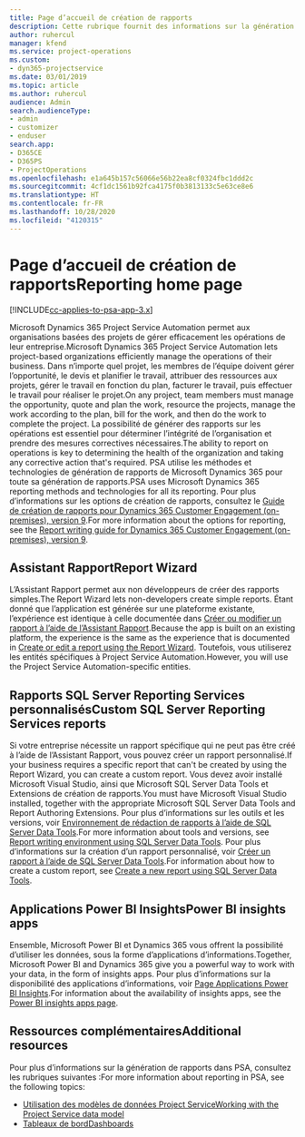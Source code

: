 ```yaml
---
title: Page d’accueil de création de rapports
description: Cette rubrique fournit des informations sur la génération de rapports dans Dynamics 365 Project Service Automation.
author: ruhercul
manager: kfend
ms.service: project-operations
ms.custom:
- dyn365-projectservice
ms.date: 03/01/2019
ms.topic: article
ms.author: ruhercul
audience: Admin
search.audienceType:
- admin
- customizer
- enduser
search.app:
- D365CE
- D365PS
- ProjectOperations
ms.openlocfilehash: e1a645b157c56066e56b22ea8cf0324fbc1ddd2c
ms.sourcegitcommit: 4cf1dc1561b92fca4175f0b3813133c5e63ce8e6
ms.translationtype: HT
ms.contentlocale: fr-FR
ms.lasthandoff: 10/28/2020
ms.locfileid: "4120315"
---
```

# <a name="reporting-home-page"></a><span data-ttu-id="d4ffa-103">Page d’accueil de création de rapports</span><span class="sxs-lookup"><span data-stu-id="d4ffa-103">Reporting home page</span></span>

[!INCLUDE[cc-applies-to-psa-app-3.x](../includes/cc-applies-to-psa-app-3x.md)]

<span data-ttu-id="d4ffa-104">Microsoft Dynamics 365 Project Service Automation permet aux organisations basées des projets de gérer efficacement les opérations de leur entreprise.</span><span class="sxs-lookup"><span data-stu-id="d4ffa-104">Microsoft Dynamics 365 Project Service Automation lets project-based organizations efficiently manage the operations of their business.</span></span> <span data-ttu-id="d4ffa-105">Dans n’importe quel projet, les membres de l’équipe doivent gérer l’opportunité, le devis et planifier le travail, attribuer des ressources aux projets, gérer le travail en fonction du plan, facturer le travail, puis effectuer le travail pour réaliser le projet.</span><span class="sxs-lookup"><span data-stu-id="d4ffa-105">On any project, team members must manage the opportunity, quote and plan the work, resource the projects, manage the work according to the plan, bill for the work, and then do the work to complete the project.</span></span> <span data-ttu-id="d4ffa-106">La possibilité de générer des rapports sur les opérations est essentiel pour déterminer l’intégrité de l’organisation et prendre des mesures correctives nécessaires.</span><span class="sxs-lookup"><span data-stu-id="d4ffa-106">The ability to report on operations is key to determining the health of the organization and taking any corrective action that's required.</span></span> <span data-ttu-id="d4ffa-107">PSA utilise les méthodes et technologies de génération de rapports de Microsoft Dynamics 365 pour toute sa génération de rapports.</span><span class="sxs-lookup"><span data-stu-id="d4ffa-107">PSA uses Microsoft Dynamics 365 reporting methods and technologies for all its reporting.</span></span> <span data-ttu-id="d4ffa-108">Pour plus d’informations sur les options de création de rapports, consultez le [Guide de création de rapports pour Dynamics 365 Customer Engagement (on-premises), version 9](https://docs.microsoft.com/dynamics365/customerengagement/on-premises/analytics/reporting-analytics-with-dynamics-365).</span><span class="sxs-lookup"><span data-stu-id="d4ffa-108">For more information about the options for reporting, see the [Report writing guide for Dynamics 365 Customer Engagement (on-premises), version 9](https://docs.microsoft.com/dynamics365/customerengagement/on-premises/analytics/reporting-analytics-with-dynamics-365).</span></span>

## <a name="report-wizard"></a><span data-ttu-id="d4ffa-109">Assistant Rapport</span><span class="sxs-lookup"><span data-stu-id="d4ffa-109">Report Wizard</span></span>

<span data-ttu-id="d4ffa-110">L’Assistant Rapport permet aux non développeurs de créer des rapports simples.</span><span class="sxs-lookup"><span data-stu-id="d4ffa-110">The Report Wizard lets non-developers create simple reports.</span></span> <span data-ttu-id="d4ffa-111">Étant donné que l’application est générée sur une plateforme existante, l’expérience est identique à celle documentée dans [Créer ou modifier un rapport à l’aide de l’Assistant Rapport](https://docs.microsoft.com/dynamics365/customerengagement/on-premises/basics/create-edit-copy-report-wizard).</span><span class="sxs-lookup"><span data-stu-id="d4ffa-111">Because the app is built on an existing platform, the experience is the same as the experience that is documented in [Create or edit a report using the Report Wizard](https://docs.microsoft.com/dynamics365/customerengagement/on-premises/basics/create-edit-copy-report-wizard).</span></span> <span data-ttu-id="d4ffa-112">Toutefois, vous utiliserez les entités spécifiques à Project Service Automation.</span><span class="sxs-lookup"><span data-stu-id="d4ffa-112">However, you will use the Project Service Automation-specific entities.</span></span>

## <a name="custom-sql-server-reporting-services-reports"></a><span data-ttu-id="d4ffa-113">Rapports SQL Server Reporting Services personnalisés</span><span class="sxs-lookup"><span data-stu-id="d4ffa-113">Custom SQL Server Reporting Services reports</span></span>

<span data-ttu-id="d4ffa-114">Si votre entreprise nécessite un rapport spécifique qui ne peut pas être créé à l’aide de l’Assistant Rapport, vous pouvez créer un rapport personnalisé.</span><span class="sxs-lookup"><span data-stu-id="d4ffa-114">If your business requires a specific report that can't be created by using the Report Wizard, you can create a custom report.</span></span> <span data-ttu-id="d4ffa-115">Vous devez avoir installé Microsoft Visual Studio, ainsi que Microsoft SQL Server Data Tools et Extensions de création de rapports.</span><span class="sxs-lookup"><span data-stu-id="d4ffa-115">You must have Microsoft Visual Studio installed, together with the appropriate Microsoft SQL Server Data Tools and Report Authoring Extensions.</span></span> <span data-ttu-id="d4ffa-116">Pour plus d’informations sur les outils et les versions, voir [Environnement de rédaction de rapports à l’aide de SQL Server Data Tools](https://docs.microsoft.com/dynamics365/customerengagement/on-premises/analytics/report-writing-environment-using-sql-server-data-tools).</span><span class="sxs-lookup"><span data-stu-id="d4ffa-116">For more information about tools and versions, see [Report writing environment using SQL Server Data Tools](https://docs.microsoft.com/dynamics365/customerengagement/on-premises/analytics/report-writing-environment-using-sql-server-data-tools).</span></span> <span data-ttu-id="d4ffa-117">Pour plus d’informations sur la création d’un rapport personnalisé, voir [Créer un rapport à l’aide de SQL Server Data Tools](https://docs.microsoft.com/dynamics365/customerengagement/on-premises/analytics/create-a-new-report-using-sql-server-data-tools).</span><span class="sxs-lookup"><span data-stu-id="d4ffa-117">For information about how to create a custom report, see [Create a new report using SQL Server Data Tools](https://docs.microsoft.com/dynamics365/customerengagement/on-premises/analytics/create-a-new-report-using-sql-server-data-tools).</span></span>

## <a name="power-bi-insights-apps"></a><span data-ttu-id="d4ffa-118">Applications Power BI Insights</span><span class="sxs-lookup"><span data-stu-id="d4ffa-118">Power BI insights apps</span></span>

<span data-ttu-id="d4ffa-119">Ensemble, Microsoft Power BI et Dynamics 365 vous offrent la possibilité d’utiliser les données, sous la forme d’applications d’informations.</span><span class="sxs-lookup"><span data-stu-id="d4ffa-119">Together, Microsoft Power BI and Dynamics 365 give you a powerful way to work with your data, in the form of insights apps.</span></span> <span data-ttu-id="d4ffa-120">Pour plus d’informations sur la disponibilité des applications d’informations, voir [Page Applications Power BI Insights](https://powerbi.microsoft.com/power-bi-insights-apps/).</span><span class="sxs-lookup"><span data-stu-id="d4ffa-120">For information about the availability of insights apps, see the [Power BI insights apps page](https://powerbi.microsoft.com/power-bi-insights-apps/).</span></span>


## <a name="additional-resources"></a><span data-ttu-id="d4ffa-121">Ressources complémentaires</span><span class="sxs-lookup"><span data-stu-id="d4ffa-121">Additional resources</span></span>
<span data-ttu-id="d4ffa-122">Pour plus d’informations sur la génération de rapports dans PSA, consultez les rubriques suivantes :</span><span class="sxs-lookup"><span data-stu-id="d4ffa-122">For more information about reporting in PSA, see the following topics:</span></span>

- [<span data-ttu-id="d4ffa-123">Utilisation des modèles de données Project Service</span><span class="sxs-lookup"><span data-stu-id="d4ffa-123">Working with the Project Service data model</span></span>](reports-working-project-service-data-model.md)
- [<span data-ttu-id="d4ffa-124">Tableaux de bord</span><span class="sxs-lookup"><span data-stu-id="d4ffa-124">Dashboards</span></span>](reports-dashboards.md)


